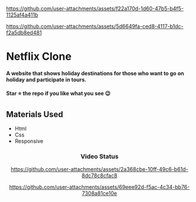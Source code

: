 
https://github.com/user-attachments/assets/f22a170d-1d60-47b5-b4f5-1125af4a411b

https://github.com/user-attachments/assets/5d6649fa-ced8-4117-b1dc-f2a5db8ed481
<div><h1>Netflix Clone</h1></div>
<h4>A website that shows holiday destinations for those who want to go on holiday and participate in tours.</h4>
 <h4>Star ⭐ the repo if you like what you see 😉 </h4>
 <div>
 <h2>Materials Used</h2>
 <ul>
   <li>Html</li>
   <li>Css</li>
   <li>Responsive</li>
 </ul>  
 </di>
 

<div align='center'><h3>Video Status</h3></div>
<div align='center'>



https://github.com/user-attachments/assets/2a368cbe-10ff-49c6-b61d-8dc78c8cfac8





https://github.com/user-attachments/assets/69eee92d-f5ac-4c34-bb76-7308a81ce10e






</div>
